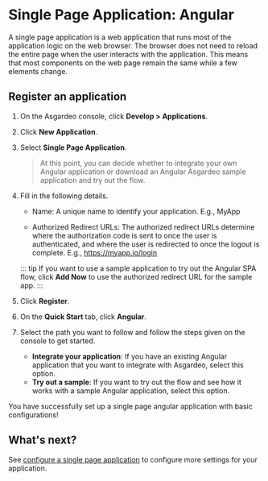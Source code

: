 # Single Page Application: Angular

A single page application is a web application that runs most of the application logic on the web browser. The browser does not need to reload the entire page when the user interacts with the application. This means that most components on the web page remain the same while a few elements change. 


## Register an application

1. On the Asgardeo console, click **Develop > Applications**. 

2. Click **New Application**.

3. Select **Single Page Application**. 

    > At this point, you can decide whether to integrate your own Angular application or download an Angular Asgardeo sample application and try out the flow. 

4. Fill in the following details. 

    - Name: A unique name to identify your application.
    E.g., MyApp

    - Authorized Redirect URLs: The authorized redirect URLs determine where the authorization code is sent to once the user is authenticated, and where the user is redirected to once the logout is complete.
    E.g., https://myapp.io/login

    ::: tip
    If you want to use a sample application to try out the Angular SPA flow, click **Add Now** to use the authorized redirect URL for the sample app. 
    :::

5. Click **Register**. 

6. On the **Quick Start** tab, click **Angular**.

7. Select the path you want to follow and follow the steps given on the console to get started. 
    - **Integrate your application**: If you have an existing Angular application that you want to integrate with Asgardeo, select this option. 
    - **Try out a sample**: If you want to try out the flow and see how it works with a sample Angular application, select this option. 

You have successfully set up a single page angular application with basic configurations! 


## What's next?

See [configure a single page application](../configure-spa) to configure more settings for your application. 